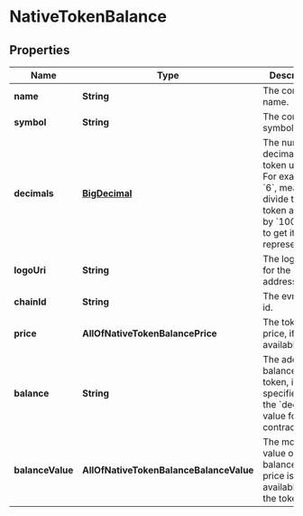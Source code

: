 # NativeTokenBalance

## Properties
Name | Type | Description | Notes
------------ | ------------- | ------------- | -------------
**name** | **String** | The contract name. | 
**symbol** | **String** | The contract symbol. | 
**decimals** | [**BigDecimal**](BigDecimal.md) | The number of decimals the token uses. For example &#x60;6&#x60;,        means to divide the token amount by &#x60;1000000&#x60; to get its user        representation. | 
**logoUri** | **String** | The logo uri for the address. |  [optional]
**chainId** | **String** | The evm chain id. | 
**price** | **AllOfNativeTokenBalancePrice** | The token price, if available. |  [optional]
**balance** | **String** | The address balance for the token, in units specified by the        &#x60;decimals&#x60; value for the contract. | 
**balanceValue** | **AllOfNativeTokenBalanceBalanceValue** | The monetary value of the balance, if a price is available for the token. |  [optional]
